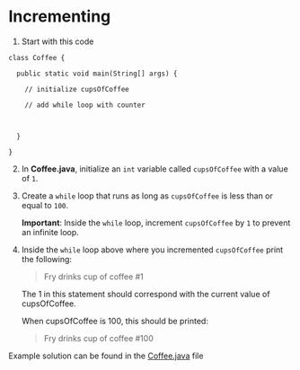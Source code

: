 # Incrementing

1. Start with this code

```
class Coffee {
  
  public static void main(String[] args) {
    
    // initialize cupsOfCoffee
    
    // add while loop with counter
    
        
    
  }
  
}
```

2. In **Coffee.java**, initialize an ```int``` variable called ```cupsOfCoffee``` with a value of ```1```.

3. Create a ```while``` loop that runs as long as ```cupsOfCoffee``` is less than or equal to ```100```.

	**Important**: Inside the ```while``` loop, increment ```cupsOfCoffee``` by ```1``` to prevent an infinite loop.

4. Inside the ```while``` loop above where you incremented ```cupsOfCoffee``` print the following:
	> Fry drinks cup of coffee #1

	The 1 in this statement should correspond with the current value of cupsOfCoffee. 

	When cupsOfCoffee is 100, this should be printed:
	> Fry drinks cup of coffee #100

Example solution can be found in the [Coffee.java](https://github.com/keldavis/Java-Practice/blob/master/Foundations/7.%20Loops/Incrementing/Coffee.java) file